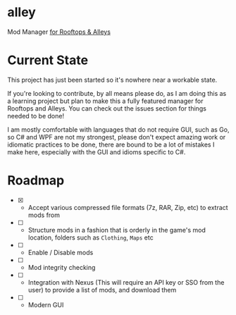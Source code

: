 # alley
Mod Manager [for Rooftops &amp; Alleys](https://store.steampowered.com/app/2703850/Rooftops__Alleys_The_Parkour_Game/)

# Current State
This project has just been started so it's nowhere near a workable state.

If you're looking to contribute, by all means please do, as I am doing this as a learning project but plan to make this a fully featured manager for Rooftops and Alleys. You can check out the issues section for things needed to be done!

I am mostly comfortable with languages that do not require GUI, such as Go, so C# and WPF are not my strongest, please don't expect amazing work or idiomatic practices to be done, there are bound to be a lot of mistakes I make here, especially with the GUI and idioms specific to C#.

# Roadmap
- [x] - Accept various compressed file formats (7z, RAR, Zip, etc) to extract mods from
- [ ] - Structure mods in a fashion that is orderly in the game's mod location, folders such as `Clothing`, `Maps` etc
- [ ] - Enable / Disable mods
- [ ] - Mod integrity checking
- [ ] - Integration with Nexus (This will require an API key or SSO from the user) to provide a list of mods, and download them
- [ ] - Modern GUI
